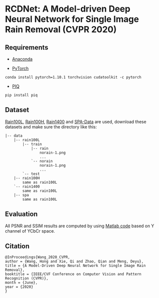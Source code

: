 # RCDNet: A Model-driven Deep Neural Network for Single Image Rain Removal (CVPR 2020)

## Requirements
- [Anaconda](https://www.anaconda.com/download/)

- [PyTorch](https://pytorch.org)
```
conda install pytorch=1.10.1 torchvision cudatoolkit -c pytorch
```

- [PIQ](https://piq.readthedocs.io/en/latest/)
```
pip install piq
```

## Dataset 
[Rain100L](https://mega.nz/file/MpgnwYDS#jqyDEyL1U9srLBbEFCPnAOZb2HZTsSrwSvRGQ6m6Dzc), 
[Rain100H](https://www.dropbox.com/s/kzbzer5wem37byg/rain100H.zip?dl=0), 
[Rain1400](https://mega.nz/file/XSxSEajb#6ZwCOSeFqAnErIg6bIjs_bUFOKcs7HoZ2rwXCP8htZc) 
and [SPA-Data]() are used, download these datasets and make sure the directory 
like this:
```                           
|-- data     
    |-- rain100L
        |-- train
            |-- rain
                norain-1.png
                ...
            `-- norain
                norain-1.png
                ...
        `-- test                                                        
    |-- rain100H
        same as rain100L
    `-- rain1400
        same as rain100L                       
    |-- spa
        same as rain100L
```

## Evaluation
All PSNR and SSIM results are computed by using [Matlab code](eval) based on Y channel of YCbCr space.

## Citation
```
@InProceedings{Wang_2020_CVPR,  
author = {Wang, Hong and Xie, Qi and Zhao, Qian and Meng, Deyu},  
title = {A Model-Driven Deep Neural Network for Single Image Rain Removal},  
booktitle = {IEEE/CVF Conference on Computer Vision and Pattern Recognition (CVPR)},  
month = {June},  
year = {2020}  
}
```
